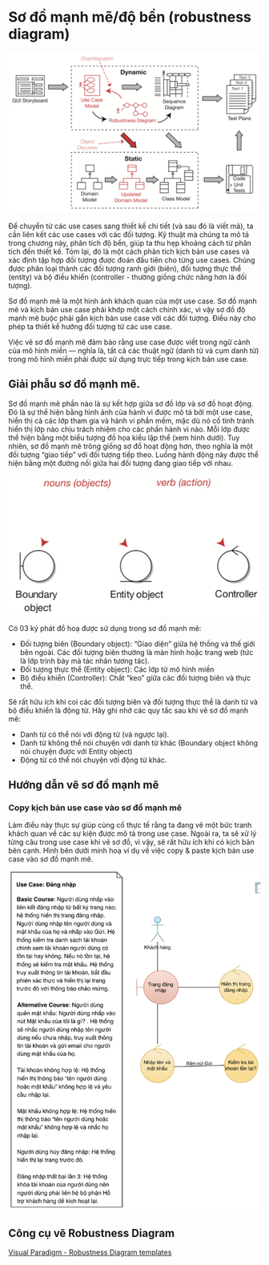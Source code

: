 # Sơ đồ mạnh mẽ/độ bền (robustness diagram)
![Robustness Diagram](/images/Robustness-Analysis.png)

Để chuyển từ các use cases sang thiết kế chi tiết (và sau đó là viết mã), ta cần liên kết các use cases với các đối tượng. Kỹ thuật mà chúng ta mô tả trong chương này, phân tích độ bền, giúp ta thu hẹp khoảng cách từ phân tích đến thiết kế. Tóm lại, đó là một cách phân tích kịch bản use cases và xác định tập hợp đối tượng được đoán đầu tiên cho từng use cases. Chúng được phân loại thành các đối tượng ranh giới (biên), đối tượng thực thể (entity) và bộ điều khiển (controller - thường giống chức năng hơn là đối tượng).

Sơ đồ mạnh mẽ là một hình ảnh khách quan của một use case. Sơ đồ mạnh mẽ và kịch bản use case phải khớp một cách chính xác, vì vậy sơ đồ độ mạnh mẽ buộc phải gắn kịch bản use case với các đối tượng. Điều này cho phép ta thiết kế hướng đối tượng từ các use case.

Việc vẽ sơ đồ mạnh mẽ đảm bảo rằng use case được viết trong ngữ cảnh của mô hình miền — nghĩa là, tất cả các thuật ngữ (danh từ và cụm danh từ) trong mô hình miền phải được sử dụng trực tiếp trong kịch bản use case.

## Giải phẫu sơ đồ mạnh mẽ.
Sơ đồ mạnh mẽ phần nào là sự kết hợp giữa sơ đồ lớp và sơ đồ hoạt động. Đó là sự thể hiện bằng hình ảnh của hành vi được mô tả bởi một use case, hiển thị cả các lớp tham gia và hành vi phần mềm, mặc dù nó cố tình tránh hiển thị lớp nào chịu trách nhiệm cho các phần hành vi nào. Mỗi lớp được thể hiện bằng một biểu tượng đồ họa kiểu lập thể (xem hình dưới). Tuy nhiên, sơ đồ mạnh mẽ trông giống sơ đồ hoạt động hơn, theo nghĩa là một đối tượng “giao tiếp” với đối tượng tiếp theo. Luồng hành động này được thể hiện bằng một đường nối giữa hai đối tượng đang giao tiếp với nhau.

![Robustness Notations](/images/Robustness-notations.png)

Có 03 ký phát đồ hoạ được sử dụng trong sơ đồ mạnh mẽ:
- Đối tượng biên (Boundary object): “Giao diện” giữa hệ thống và thế giới bên ngoài. Các đối tượng biên thường là màn hình hoặc trang web (tức là lớp trình bày mà tác nhân tương tác).
- Đối tượng thực thể (Entity object): Các lớp từ mô hình miền
- Bộ điều khiển (Controller): Chất “keo” giữa các đối tượng biên và thực thể.

Sẽ rất hữu ích khi coi các đối tượng biên và đối tượng thực thể là danh từ và bộ điều khiển là động từ. Hãy ghi nhớ các quy tắc sau khi vẽ sơ đồ mạnh mẽ:
- Danh từ có thể nói với động từ (và ngược lại).
- Danh từ không thể nói chuyện với danh từ khác (Boundary object không nói chuyện được với Entity object)
- Động từ có thể nói chuyện với động từ khác.

## Hướng dẫn vẽ sơ đồ mạnh mẽ
### Copy kịch bản use case vào sơ đồ mạnh mẽ
Làm điều này thực sự giúp củng cố thực tế rằng ta đang vẽ một bức tranh khách quan về các sự kiện được mô tả trong use case. Ngoài ra, ta sẽ xử lý từng câu trong use case khi vẽ sơ đồ, vì vậy, sẽ rất hữu ích khi có kịch bản bên cạnh. Hình bên dưới minh hoạ ví dụ về việc copy & paste kịch bản use case vào sơ đồ mạnh mẽ.

![Robustness Copy & Paste](/images/robustness-copy-paste.png)







## Công cụ vẽ Robustness Diagram
[Visual Paradigm - Robustness Diagram templates](https://online.visual-paradigm.com/diagrams/templates/robustness-diagram/)